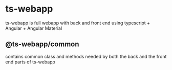 # ts-webapp
ts-webapp is full webapp with back and front end using typescript + Angular + Angular Material

## @ts-webapp/common
contains common class and methods needed by both the back and the front end parts of ts-webapp